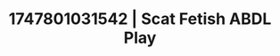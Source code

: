 ---
categories:
- Nude Olympics
- Booty worship
- Consent-based play
- Body worship
- Erotic hair pulling
image: /assets/images/1747801031542.jpg
layout: post
seo:
  description: Featured content with exclusive ABDL Play, Scat Fetish. HD images available.
  keywords: ABDL Play, Scat Fetish
  og_image: /assets/images/1747801031542.jpg
  schema_type: VisualArtwork
tags:
- ABDL Play
- '#1747801031542'
- Scat Fetish
title: 1747801031542 | Scat Fetish ABDL Play
---